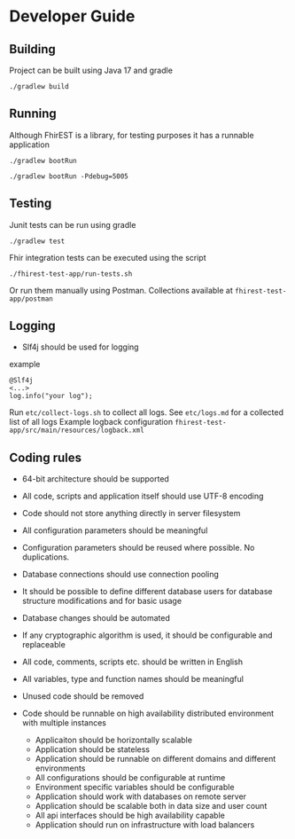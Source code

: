 Developer Guide
===============


Building
---------------

Project can be built using Java 17 and gradle

```
./gradlew build
```

Running
---------------
Although FhirEST is a library, for testing purposes it has a runnable application
```
./gradlew bootRun
```
```
./gradlew bootRun -Pdebug=5005
```

Testing
---------------

Junit tests can be run using gradle
```
./gradlew test
```

Fhir integration tests can be executed using the script
```
./fhirest-test-app/run-tests.sh
```

Or run them manually using Postman. Collections available at `fhirest-test-app/postman`

Logging
---------------
* Slf4j should be used for logging

example
```
@Slf4j
<...>
log.info("your log");
```

Run `etc/collect-logs.sh` to collect all logs.
See `etc/logs.md` for a collected list of all logs
Example logback configuration `fhirest-test-app/src/main/resources/logback.xml`

Coding rules
---------------

* 64-bit architecture should be supported
* All code, scripts and application itself should use UTF-8 encoding
* Code should not store anything directly in server filesystem
* All configuration parameters should be meaningful
* Configuration parameters should be reused where possible. No duplications.
* Database connections should use connection pooling
* It should be possible to define different database users for database structure modifications and for basic usage 
* Database changes should be automated
* If any cryptographic algorithm is used, it should be configurable and replaceable

* All code, comments, scripts etc. should be written in English
* All variables, type and function names should be meaningful
* Unused code should be removed
* Code should be runnable on high availability distributed environment with multiple instances
    * Applicaiton should be horizontally scalable
    * Application should be stateless
    * Application should be runnable on different domains and different environments
    * All configurations should be configurable at runtime
    * Environment specific variables should be configurable
    * Application should work with databases on remote server
    * Application should be scalable both in data size and user count
    * All api interfaces should be high availability capable
    * Application should run on infrastructure with load balancers
